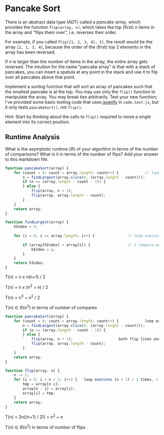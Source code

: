 # Pancake Sort

There is an abstract data type (ADT) called a *pancake array*, which provides
the function `flip(array, n)`, which takes the top (first) $n$ items in the
array and "flips them over", i.e. reverses their order.

For example, if you called `flip([1, 2, 3, 4], 2)`, the result would
be the array  `[2, 1, 3, 4]`, because the order of the (first) top 2
elements in the array has been reversed.

If $n$ is larger than the number of items in the array, the entire array gets
reversed. The intuition for the name "pancake array" is that with a stack of
pancakes, you can insert a spatula at any point in the stack and use it to flip
over all pancakes above that point.

Implement a sorting function that will sort an array of pancakes such that the
smallest pancake is at the top. You may use only the `flip()` function to
manipulate the array. You may break ties arbitrarily. Test your new function;
I've provided some basic testing code that uses
[jsverify](https://jsverify.github.io/) in `code.test.js`, but it only tests
`pancakeSort()`, not `flip()`.

Hint: Start by thinking about the calls to `flip()` required to move a *single*
element into its correct position.

## Runtime Analysis

What is the asymptotic runtime ($\Theta$) of your algorithm in terms of the
number of comparisons? What is it in terms of the number of flips? Add your
answer to this markdown file.
```javascript
function pancakeSort(array) {
    for (count = 0; count < array.length; count++) {			// loop executed n times
        n = findLargest(array.slice(0, (array.length - count)));	
        if (n == (array.length - count - 1)) { 
        } else {
            flip(array, n + 1);
            flip(array, array.length - count);
        }
    }
    return array;
}

function findLargest(array) {
    hIndex = 0;
    																	     n 
    for (i = 0; i <= array.length; i++) {				// loop executed n - number of times loop in pancakeSort function has executed = ∑ 1 + 2 + 3 + ... + n = n(n-1) / 2
    																	     1
        if (array[hIndex] < array[i]) {					// 1 compare per execution of the loop
            hIndex = i;
        }
    }
    return hIndex;
}
```

T(n) = n x n(n+1) / 2

T(n) = n x (n<sup>2</sup> + n) / 2

T(n) = n<sup>3</sup> + n<sup>2</sup> / 2

T(n) ∈ $\Theta$(n<sup>3</sup>) in terms of number of compares

```javascript
function pancakeSort(array) {
    for (count = 0; count < array.length; count++) {			loop executes n times
        n = findLargest(array.slice(0, (array.length - count)));
        if (n == (array.length - count - 1)) {
        } else {
            flip(array, n + 1);						both flip lines execute every loop unless the next index is already correct, both are worst case executed n times
            flip(array, array.length - count);				
        }
    }
    return array;
}

function flip(array, n) {
    n -= 1;
    for (i = 0; i < n / 2; i++) { 	loop executes (n + 1) / 2 times, 1 flip per loop
        tmp = array[n-i];
        array[n - i] = array[i];
        array[i] = tmp;
    }
    return array;
}
```

T(n) = 2n((n+1) / 2)) = n<sup>2</sup> + n

T(n) ∈ $\Theta$(n<sup>2</sup>) in terms of number of flips
